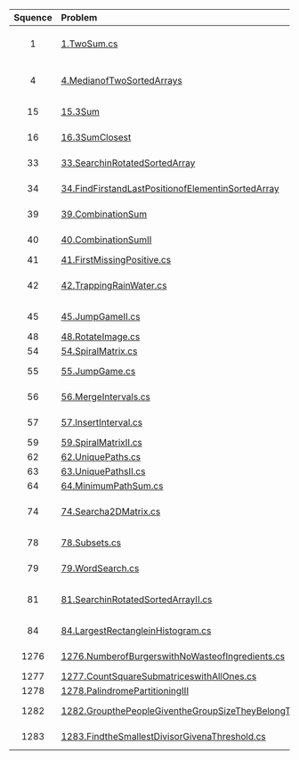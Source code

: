 | Squence | Problem       | Level  | Language  | Tags |
|:-------:|:--------------|:------:|:---------:|:----:|
|1|[1.TwoSum.cs](https://github.com/dftty/LeetCode/blob/master/Assets/Third/Easy/1.TwoSum.cs)|Easy|C#|[Array Hash Table]||
|4|[4.MedianofTwoSortedArrays](https://github.com/dftty/LeetCode/blob/master/Assets/Third/Hard/4.MedianofTwoSortedArrays.cs)|Hard|C#|[Array Binary Search]||
|15|[15.3Sum](https://github.com/dftty/LeetCode/blob/master/Assets/Third/Medium/15.3Sum.cs)|Medium|C#|[Array Two Pointer]||
|16|[16.3SumClosest](https://github.com/dftty/LeetCode/blob/master/Assets/Third/Medium/16.3SumClosest.cs)|Medium|C#|[Array Two Pointer]||
|33|[33.SearchinRotatedSortedArray](https://github.com/dftty/LeetCode/blob/master/Assets/Third/Medium/33.SearchinRotatedSortedArray.cs)|Medium|C#|[Array Two Pointer]||
|34|[34.FindFirstandLastPositionofElementinSortedArray](https://github.com/dftty/LeetCode/blob/master/Assets/Third/Medium/34.FindFirstandLastPositionofElementinSortedArray.cs)|Medium|C#|[Array Two Pointer]||
|39|[39.CombinationSum](https://github.com/dftty/LeetCode/blob/master/Assets/Third/Medium/39.CombinationSum.cs)|Medium|C#|[Array BackTrack]||
|40|[40.CombinationSumII](https://github.com/dftty/LeetCode/blob/master/Assets/Third/Medium/40.CombinationSumII.cs)|Medium|C#|[Array BackTrack]||
|41|[41.FirstMissingPositive.cs](https://github.com/dftty/LeetCode/blob/master/Assets/Third/Hard/41.FirstMissingPositive.cs)|Hard|C#|[Array]||
|42|[42.TrappingRainWater.cs](https://github.com/dftty/LeetCode/blob/master/Assets/Third/Hard/42.TrappingRainWater.cs)|Hard|C#|[Array Two pointer Stack]||
|45|[45.JumpGameII.cs](https://github.com/dftty/LeetCode/blob/master/Assets/Third/Hard/45.JumpGameII.cs)|Hard|C#|[Array Greddy]||
|48|[48.RotateImage.cs](https://github.com/dftty/LeetCode/blob/master/Assets/Third/Medium/48.RotateImage.cs)|Medium|C#|[Array]||
|54|[54.SpiralMatrix.cs](https://github.com/dftty/LeetCode/blob/master/Assets/Third/Medium/54.SpiralMatrix.cs)|Medium|C#|[Array]||
|55|[55.JumpGame.cs](https://github.com/dftty/LeetCode/blob/master/Assets/Third/Medium/55.JumpGame.cs)|Medium|C#|[Array Greedy]||
|56|[56.MergeIntervals.cs](https://github.com/dftty/LeetCode/blob/master/Assets/Third/Medium/56.MergeIntervals.cs)|Medium|C#|[Array Greedy]||
|57|[57.InsertInterval.cs](https://github.com/dftty/LeetCode/blob/master/Assets/Third/Hard/57.InsertInterval.cs)|Hard|C#|[Array Sort]||
|59|[59.SpiralMatrixII.cs](https://github.com/dftty/LeetCode/blob/master/Assets/Third/Medium/59.SpiralMatrixII.cs)|Medium|C#|[Array]||
|62|[62.UniquePaths.cs](https://github.com/dftty/LeetCode/blob/master/Assets/Third/Medium/62.UniquePaths.cs)|Medium|C#|[Array DP]||
|63|[63.UniquePathsII.cs](https://github.com/dftty/LeetCode/blob/master/Assets/Third/Medium/63.UniquePathsII.cs)|Medium|C#|[Array DP]||
|64|[64.MinimumPathSum.cs](https://github.com/dftty/LeetCode/blob/master/Assets/Third/Medium/64.MinimumPathSum.cs)|Medium|C#|[Array DP]||
|74|[74.Searcha2DMatrix.cs](https://github.com/dftty/LeetCode/blob/master/Assets/Third/Medium/74.Searcha2DMatrix.cs)|Medium|C#|[Array Binary Search]||
|78|[78.Subsets.cs](https://github.com/dftty/LeetCode/blob/master/Assets/Third/Medium/78.Subsets.cs)|Medium|C#|[Array Backtrack]||
|79|[79.WordSearch.cs](https://github.com/dftty/LeetCode/blob/master/Assets/Third/Medium/79.WordSearch.cs)|Medium|C#|[Array DFS]||
|81|[81.SearchinRotatedSortedArrayII.cs](https://github.com/dftty/LeetCode/blob/master/Assets/Third/Medium/81.SearchinRotatedSortedArrayII.cs)|Medium|C#|[Array Binary Search]||
|84|[84.LargestRectangleinHistogram.cs](https://github.com/dftty/LeetCode/blob/master/Assets/Third/Hard/84.LargestRectangleinHistogram.cs)|Hard|C#|[Array Stack]||
|1276|[1276.NumberofBurgerswithNoWasteofIngredients.cs](https://github.com/dftty/LeetCode/blob/master/Assets/Third/Medium/1276.NumberofBurgerswithNoWasteofIngredients.cs)|Medium|C#|[Math Greedy]||
|1277|[1277.CountSquareSubmatriceswithAllOnes.cs](https://github.com/dftty/LeetCode/blob/master/Assets/Third/Medium/1277.CountSquareSubmatriceswithAllOnes.cs)|Medium|C#|[Array DP]||
|1278|[1278.PalindromePartitioningIII](https://github.com/dftty/LeetCode/blob/master/Assets/Third/Hard/1278.PalindromePartitioningIII)|Hard|C#|[DP]||
|1282|[1282.GroupthePeopleGiventheGroupSizeTheyBelongTo.cs](https://github.com/dftty/LeetCode/blob/master/Assets/Third/Medium/1282.GroupthePeopleGiventheGroupSizeTheyBelongTo.cs)|Medium|C#|[Array Greedy]||
|1283|[1283.FindtheSmallestDivisorGivenaThreshold.cs](https://github.com/dftty/LeetCode/blob/master/Assets/Third/Medium/1283.FindtheSmallestDivisorGivenaThreshold.cs)|Medium|C#|[Binary Search]||


